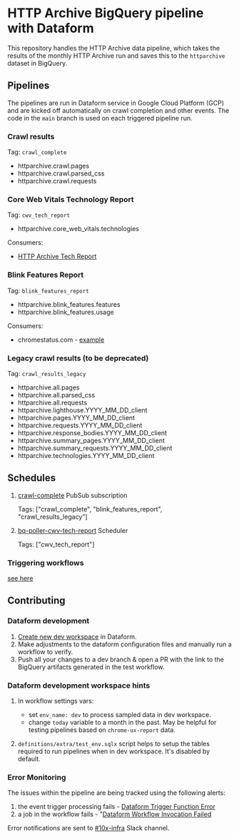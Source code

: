 # HTTP Archive BigQuery pipeline with Dataform

This repository handles the HTTP Archive data pipeline, which takes the results of the monthly HTTP Archive run and saves this to the `httparchive` dataset in BigQuery.

## Pipelines

The pipelines are run in Dataform service in Google Cloud Platform (GCP) and are kicked off automatically on crawl completion and other events. The code in the `main` branch is used on each triggered pipeline run.

### Crawl results

Tag: `crawl_complete`

- httparchive.crawl.pages
- httparchive.crawl.parsed_css
- httparchive.crawl.requests

### Core Web Vitals Technology Report

Tag: `cwv_tech_report`

- httparchive.core_web_vitals.technologies

Consumers:

- [HTTP Archive Tech Report](https://httparchive.org/reports/techreport/landing)

### Blink Features Report

Tag: `blink_features_report`

- httparchive.blink_features.features
- httparchive.blink_features.usage

Consumers:

- chromestatus.com - [example](https://chromestatus.com/metrics/feature/timeline/popularity/2089)

### Legacy crawl results (to be deprecated)

Tag: `crawl_results_legacy`

- httparchive.all.pages
- httparchive.all.parsed_css
- httparchive.all.requests
- httparchive.lighthouse.YYYY_MM_DD_client
- httparchive.pages.YYYY_MM_DD_client
- httparchive.requests.YYYY_MM_DD_client
- httparchive.response_bodies.YYYY_MM_DD_client
- httparchive.summary_pages.YYYY_MM_DD_client
- httparchive.summary_requests.YYYY_MM_DD_client
- httparchive.technologies.YYYY_MM_DD_client

## Schedules

1. [crawl-complete](https://console.cloud.google.com/cloudpubsub/subscription/detail/dataformTrigger?authuser=7&project=httparchive) PubSub subscription

    Tags: ["crawl_complete", "blink_features_report", "crawl_results_legacy"]

2. [bq-poller-cwv-tech-report](https://console.cloud.google.com/cloudscheduler/jobs/edit/us-east4/bq-poller-cwv-tech-report?authuser=7&project=httparchive) Scheduler

    Tags: ["cwv_tech_report"]

### Triggering workflows

[see here](./src/README.md)

## Contributing

### Dataform development

1. [Create new dev workspace](https://cloud.google.com/dataform/docs/quickstart-dev-environments) in Dataform.
2. Make adjustments to the dataform configuration files and manually run a workflow to verify.
3. Push all your changes to a dev branch & open a PR with the link to the BigQuery artifacts generated in the test workflow.

### Dataform development workspace hints

1. In workflow settings vars:

    - set `env_name: dev` to process sampled data in dev workspace.
    - change `today` variable to a month in the past. May be helpful for testing pipelines based on `chrome-ux-report` data.

2. `definitions/extra/test_env.sqlx` script helps to setup the tables required to run pipelines when in dev workspace. It's disabled by default.

### Error Monitoring

The issues within the pipeline are being tracked using the following alerts:

1. the event trigger processing fails - [Dataform Trigger Function Error](https://console.cloud.google.com/monitoring/alerting/policies/3950167380893746326?authuser=7&project=httparchive)
2. a job in the workflow fails - "[Dataform Workflow Invocation Failed](https://console.cloud.google.com/monitoring/alerting/policies/7137542315653007241?authuser=7&project=httparchive)

Error notifications are sent to [#10x-infra](https://httparchive.slack.com/archives/C030V4WAVL3) Slack channel.
